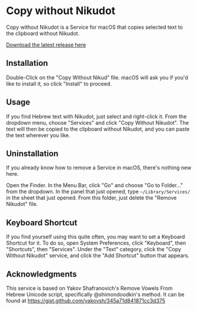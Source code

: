 Copy without Nikudot
===========
Copy without Nikudot is a Service for macOS that copies selected text to the clipboard without Nikudot.

[Download the latest release here](https://github.com/MichaelJBerk/CopyWithoutNikudot/releases/latest)

Installation
-
Double-Click on the "Copy Without Nikud" file. macOS will ask you if you'd like to install it, so click "Install" to proceed.

Usage
-
If you find Hebrew text with Nikudot, just select and right-click it. From the dropdown menu, choose "Services" and click "Copy Without Nikudot". The text will then be copied to the clipboard without Nikudot, and you can paste the text wherever you like.

Uninstallation
-
If you already know how to remove a Service in macOS, there's nothing new here.

Open the Finder. In the Menu Bar, click "Go" and choose "Go to Folder..." from the dropdown.
In the panel that just opened, type `~/Library/Services/` in the sheet that just opened. 
From this folder, just delete the "Remove Nikudot" file.

Keyboard Shortcut
-
If you find yourself using this quite often, you may want to set a Keyboard Shortcut for it. To do so, open System Preferences, click "Keyboard", then "Shortcuts", then "Services". Under the "Text" category, click the "Copy Without Nikudot" service, and click the "Add Shortcut" button that appears.

Acknowledgments 
-
This service is based on Yakov Shafranovich's Remove Vowels From Hebrew Unicode script, specifically @shimondoodkin's method. It can be found at <https://gist.github.com/yakovsh/345a71d841871cc3d375>

